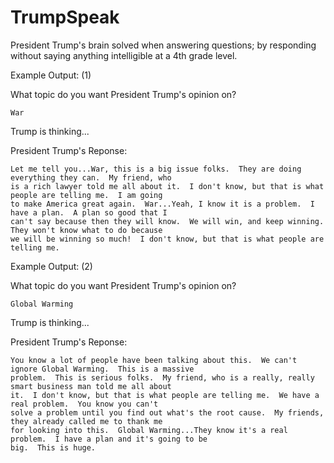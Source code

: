 # TrumpSpeak
President Trump's brain solved when answering questions; by responding without saying anything intelligible at a 4th grade level.

Example Output: (1)

  What topic do you want President Trump's opinion on?

    War

  Trump is thinking...


  President Trump's Reponse: 

    Let me tell you...War, this is a big issue folks.  They are doing everything they can.  My friend, who
    is a rich lawyer told me all about it.  I don't know, but that is what people are telling me.  I am going
    to make America great again.  War...Yeah, I know it is a problem.  I have a plan.  A plan so good that I
    can't say because then they will know.  We will win, and keep winning.  They won't know what to do because 
    we will be winning so much!  I don't know, but that is what people are telling me. 
    
    
Example Output: (2)

  What topic do you want President Trump's opinion on?

    Global Warming 

  Trump is thinking...


  President Trump's Reponse: 

    You know a lot of people have been talking about this.  We can't ignore Global Warming.  This is a massive
    problem.  This is serious folks.  My friend, who is a really, really smart business man told me all about 
    it.  I don't know, but that is what people are telling me.  We have a real problem.  You know you can't 
    solve a problem until you find out what's the root cause.  My friends, they already called me to thank me
    for looking into this.  Global Warming...They know it's a real problem.  I have a plan and it's going to be
    big.  This is huge. 
